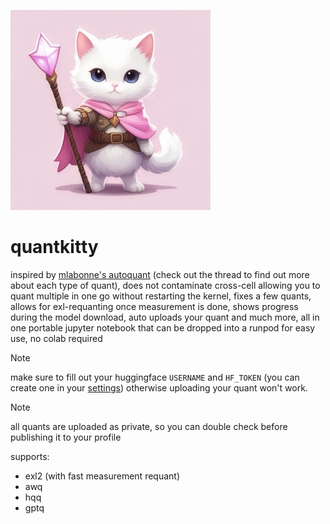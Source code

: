 ![logo](logo.jpeg)

# quantkitty

inspired by [mlabonne's autoquant](https://twitter.com/maximelabonne/status/1775095198898422072) (check out the thread to find out more about each type of quant), does not contaminate cross-cell allowing you to quant multiple in one go without restarting the kernel, fixes a few quants, allows for exl-requanting once measurement is done, shows progress during the model download, auto uploads your quant and much more, all in one portable jupyter notebook that can be dropped into a runpod for easy use, no colab required

> [!NOTE]
> make sure to fill out your huggingface `USERNAME` and `HF_TOKEN` (you can create one in your [settings](https://huggingface.co/settings/tokens)) otherwise uploading your quant won't work.

> [!NOTE]
> all quants are uploaded as private, so you can double check before publishing it to your profile

supports:
- exl2 (with fast measurement requant)
- awq
- hqq
- gptq
